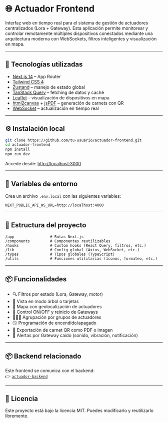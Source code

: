 # 🌐 Actuador Frontend

Interfaz web en tiempo real para el sistema de gestión de actuadores centralizados (Lora + Gateway). Esta aplicación permite monitorear y controlar remotamente múltiples dispositivos conectados mediante una arquitectura moderna con WebSockets, filtros inteligentes y visualización en mapa.

---

## 🚀 Tecnologías utilizadas

- [Next.js 14](https://nextjs.org/) – App Router
- [Tailwind CSS 4](https://tailwindcss.com/)
- [Zustand](https://zustand-demo.pmnd.rs/) – manejo de estado global
- [TanStack Query](https://tanstack.com/query) – fetching de datos y caché
- [Leaflet](https://leafletjs.com/) – visualización de dispositivos en mapa
- [html2canvas](https://html2canvas.hertzen.com/) + [jsPDF](https://github.com/parallax/jsPDF) – generación de carnets con QR
- [WebSocket](https://developer.mozilla.org/en-US/docs/Web/API/WebSockets_API) – actualización en tiempo real

---

## ⚙️ Instalación local

```bash
git clone https://github.com/tu-usuario/actuador-frontend.git
cd actuador-frontend
npm install
npm run dev
```

Accede desde: [http://localhost:3000](http://localhost:3000)

---

## 🔧 Variables de entorno

Crea un archivo `.env.local` con las siguientes variables:

```env
NEXT_PUBLIC_API_WS_URL=http://localhost:4000
```

---

## 🧩 Estructura del proyecto

```
/app                # Rutas Next.js
/components         # Componentes reutilizables
/hooks              # Custom hooks (React Query, filtros, etc.)
/lib                # Config global (Axios, WebSocket, etc.)
/types              # Tipos globales (TypeScript)
/utils              # Funciones utilitarias (íconos, formateo, etc.)
```

---

## 📦 Funcionalidades

- 🔍 Filtros por estado (Lora, Gateway, motor)
- 🧠 Vista en modo árbol o tarjetas
- 📍 Mapa con geolocalización de actuadores
- 🧰 Control ON/OFF y reinicio de Gateways
- 🧑‍🤝‍🧑 Agrupación por grupos de actuadores
- 🕓 Programación de encendido/apagado
- 📄 Exportación de carnet QR como PDF o imagen
- 🔔 Alertas por Gateway caído (sonido, vibración, notificación)

---

## 📦 Backend relacionado

Este frontend se comunica con el backend:  
👉 [`actuador-backend`](https://github.com/tu-usuario/actuador-backend)

---

## 📝 Licencia

Este proyecto está bajo la licencia MIT. Puedes modificarlo y reutilizarlo libremente.
